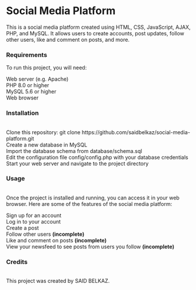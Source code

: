 <h1>Social Media Platform</h1>
This is a social media platform created using HTML, CSS, JavaScript, AJAX, PHP, and MySQL. It allows users to create accounts, post updates, follow other users, like and comment on posts, and more.

<h3>Requirements</h3>
To run this project, you will need:<br>

Web server (e.g. Apache)<br>
PHP 8.0 or higher<br>
MySQL 5.6 or higher<br>
Web browser<br>
<h3>Installation</h3><br>
Clone this repository: git clone https://github.com/saidbelkaz/social-media-platform.git<br>
Create a new database in MySQL<br>
Import the database schema from database/schema.sql<br>
Edit the configuration file config/config.php with your database credentials<br>
Start your web server and navigate to the project directory<br>
<h3>Usage</h3><br>
Once the project is installed and running, you can access it in your web browser. Here are some of the features of the social media platform:<br>

Sign up for an account<br>
Log in to your account<br>
Create a post<br>
Follow other users <strong>(incomplete)</strong><br>
Like and comment on posts <strong>(incomplete)</strong><br>
View your newsfeed to see posts from users you follow <strong>(incomplete)</strong><br>

<h3>Credits</h3><br>
This project was created by SAID BELKAZ.<br>
